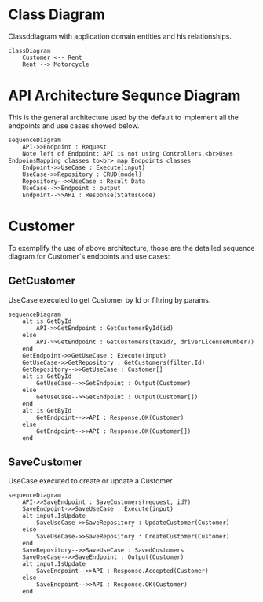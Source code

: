 # Class Diagram

Classddiagram with application domain entities and his relationships.

```mermaid
classDiagram
    Customer <-- Rent
    Rent --> Motorcycle
````

# API Architecture Sequnce Diagram

This is the general architecture used by the default to implement all the endpoints and use cases showed below.

```mermaid
sequenceDiagram
    API->>Endpoint : Request
    Note left of Endpoint: API is not using Controllers.<br>Uses EndpoinsMapping classes to<br> map Endpoints classes
    Endpoint->>UseCase : Execute(input)
    UseCase->>Repository : CRUD(model)
    Repository-->>UseCase : Result Data
    UseCase-->>Endpoint : output
    Endpoint-->>API : Response(StatusCode)
````


# Customer

To exemplify the use of above architecture, those are the detailed sequence diagram for Customer´s endpoints and use cases:

## GetCustomer

UseCase executed to get Customer by Id or filtring by params.

```mermaid
sequenceDiagram
    alt is GetById
        API->>GetEndpoint : GetCustomerById(id)
    else
        API->>GetEndpoint : GetCustomers(taxId?, driverLicenseNumber?)
    end
    GetEndpoint->>GetUseCase : Execute(input)
    GetUseCase->>GetRepository : GetCustomers(filter.Id)
    GetRepository-->>GetUseCase : Customer[]
    alt is GetById
        GetUseCase-->>GetEndpoint : Output(Customer)
    else
        GetUseCase-->>GetEndpoint : Output(Customer[])
    end
    alt is GetById
        GetEndpoint-->>API : Response.OK(Customer)
    else
        GetEndpoint-->>API : Response.OK(Customer[])
    end
````

## SaveCustomer

UseCase executed to create or update a Customer

```mermaid
sequenceDiagram        
    API->>SaveEndpoint : SaveCustomers(request, id?)    
    SaveEndpoint->>SaveUseCase : Execute(input)
    alt input.IsUpdate
        SaveUseCase->>SaveRepository : UpdateCustomer(Customer)
    else
        SaveUseCase->>SaveRepository : CreateCustomer(Customer)
    end
    SaveRepository-->>SaveUseCase : SavedCustomers    
    SaveUseCase-->>SaveEndpoint : Output(Customer)    
    alt input.IsUpdate
        SaveEndpoint-->>API : Response.Accepted(Customer)
    else
        SaveEndpoint-->>API : Response.OK(Customer)
    end
````